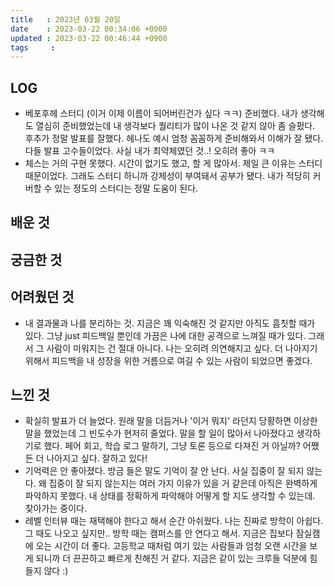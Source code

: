 ```yaml
---
title   : 2023년 03월 20일
date    : 2023-03-22 00:34:06 +0900
updated : 2023-03-22 00:46:44 +0900
tags     : 
---
```

## LOG
- 베포후헤 스터디 (이거 이제 이름이 되어버린건가 싶다 ㅋㅋ) 준비했다. 내가 생각해도 열심히 준비했었는데 내 생각보다 퀄리티가 많이 나온 것 같지 않아 좀 슬펐다. 후추가 정말 발표를 잘했다. 헤나도 예시 엄청 꼼꼼하게 준비해와서 이해가 잘 됐다. 다들 발표 고수들이었다. 사실 내가 최약체였던 것..! 오히려 좋아 ㅋㅋ
- 체스는 거의 구현 못했다. 시간이 없기도 했고, 할 게 많아서. 제일 큰 이유는 스터디 때문이었다. 그래도 스터디 하니까 강제성이 부여돼서 공부가 됐다. 내가 적당히 커버할 수 있는 정도의 스터디는 정말 도움이 된다.

## 배운 것

## 궁금한 것

## 어려웠던 것
- 내 결과물과 나를 분리하는 것. 지금은 꽤 익숙해진 것 같지만 아직도 흠칫할 때가 있다. 그냥 just 피드백일 뿐인데 가끔은 나에 대한 공격으로 느껴질 때가 있다. 그래서 그 사람이 미워지는 건 절대 아니다. 나는 오히려 의연해지고 싶다. 더 나아지기 위해서 피드백을 내 성장을 위한 거름으로 여길 수 있는 사람이 되었으면 좋겠다. 

## 느낀 것
- 확실히 발표가 더 늘었다. 원래 말을 더듬거나 '이거 뭐지' 라던지 당황하면 이상한 말을 했었는데 그 빈도수가 현저히 줄었다. 말을 할 일이 많아서 나아졌다고 생각하기로 했다. 페어 회고, 학습 로그 말하기, 그냥 토론 등으로 다져진 거 아닐까? 어쨌든 더 나아지고 싶다. 잘하고 있다!
- 기억력은 안 좋아졌다. 방금 들은 말도 기억이 잘 안 난다. 사실 집중이 잘 되지 않는다. 왜 집중이 잘 되지 않는지는 여러 가지 이유가 있을 거 같은데 아직은 완벽하게 파악하지 못했다. 내 상태를 정확하게 파악해야 어떻게 할 지도 생각할 수 있는데. 찾아가는 중이다.
- 레벨 인터뷰 때는 재택해야 한다고 해서 순간 아쉬웠다. 나는 진짜로 방학이 아쉽다. 그 때도 나오고 싶지만.. 방학 때는 캠퍼스를 안 연다고 해서. 지금은 집보다 잠실캠에 오는 시간이 더 좋다. 고등학교 때처럼 여기 있는 사람들과 엄청 오랜 시간을 보게 되니까 더 끈끈하고 빠르게 친해진 거 같다. 지금은 같이 있는 크루들 덕분에 힘들지 않다 :)
